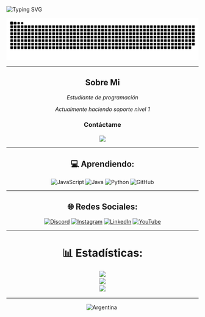 <p align="left"> </p>

![Typing SVG](https://readme-typing-svg.demolab.com?font=Fira+Code&pause=1000&color=FFFFFF&width=435&lines=Hi!+👋+I´m+David+Abadíe.+Welcome!)

![Snake animation](https://github.com/AndresPravata/AndresPravata/blob/main/github_snake.svg)

<div align="center">  

 ---

 ##  Sobre Mi
 *Estudiante de programación*
 
 *Actualmente haciendo soporte nivel 1*

 ### Contáctame 
  <a href="https://abadiedaviiid@gmail.com">
      <img align="center" src="https://user-images.githubusercontent.com/76783198/182482940-c4a2a044-de93-4450-b354-9628cbb175c9.svg"/>
  </a> 

 ---

 ## 💻 Aprendiendo:

 
![JavaScript](https://img.shields.io/badge/javascript-%23323330.svg?style=flat&logo=javascript&logoColor=%23F7DF1E) ![Java](https://img.shields.io/badge/java-%23ED8B00.svg?style=flat&logo=java&logoColor=white) ![Python](https://img.shields.io/badge/python-3670A0?style=flat&logo=python&logoColor=ffdd54) ![GitHub](https://img.shields.io/badge/GitHub-%23121011.svg?style=flat&logo=github&logoColor=white)
 

---

  
## 🌐 Redes Sociales:
[![Discord](https://img.shields.io/badge/Discord-%237289DA.svg?logo=discord&logoColor=white)](https://discord.com/channels/@me) [![Instagram](https://img.shields.io/badge/Instagram-%23E4405F.svg?logo=Instagram&logoColor=white)](https://www.instagram.com/daviid_abadie) [![LinkedIn](https://img.shields.io/badge/LinkedIn-%230077B5.svg?logo=linkedin&logoColor=white)](https://www.linkedin.com/in/david-abadie) [![YouTube](https://img.shields.io/badge/YouTube-%23FF0000.svg?logo=YouTube&logoColor=white)](https://www.youtube.com/@davidabadie) 

---

# 📊 Estadísticas:
![](https://github-readme-stats.vercel.app/api?username=David-Abadie&theme=dark&hide_border=false&include_all_commits=true&count_private=true)<br/>
![](https://github-readme-streak-stats.herokuapp.com/?user=David-Abadie&theme=dark&hide_border=false)<br/>
![](https://github-readme-stats.vercel.app/api/top-langs/?username=David-Abadie&theme=dark&hide_border=false&include_all_commits=true&count_private=true&layout=compact)

---

<!-- Proudly created with GPRM ( https://gprm.itsvg.in ) -->

  <div>
    <img align="center" src="https://user-images.githubusercontent.com/105942321/204950729-a2e0b19d-9133-4ded-a680-62f76d5248e7.gif" title="Argentina" alt="Argentina" width="300" height="200"/>&nbsp;
  </div>

